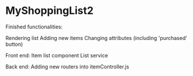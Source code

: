 # MyShoppingList2
Finished functionalities:

Rendering list
Adding new items
Changing attributes (including 'purchased' button)

Front end:
Item list component
List service

Back end:
Adding new routers into itemController.js
